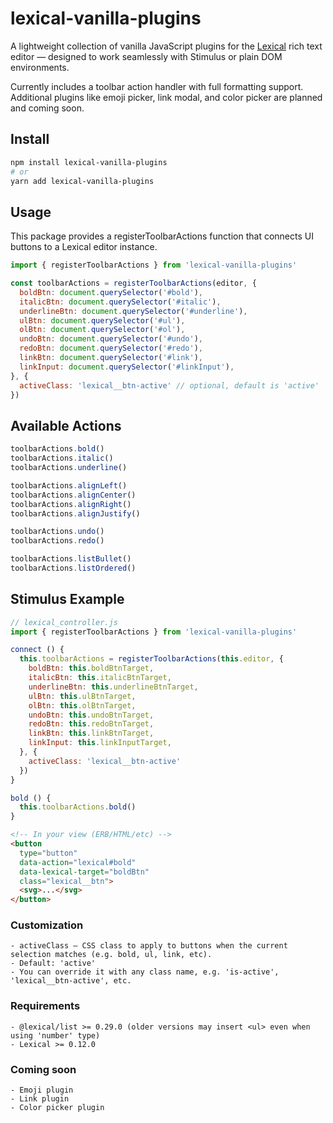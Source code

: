 # lexical-vanilla-plugins

A lightweight collection of vanilla JavaScript plugins for the [Lexical](https://lexical.dev) rich text editor — designed to work seamlessly with Stimulus or plain DOM environments.

Currently includes a toolbar action handler with full formatting support. Additional plugins like emoji picker, link modal, and color picker are planned and coming soon.

## Install

```bash
npm install lexical-vanilla-plugins
# or
yarn add lexical-vanilla-plugins
```

## Usage

This package provides a registerToolbarActions function that connects UI buttons to a Lexical editor instance.

```js
import { registerToolbarActions } from 'lexical-vanilla-plugins'

const toolbarActions = registerToolbarActions(editor, {
  boldBtn: document.querySelector('#bold'),
  italicBtn: document.querySelector('#italic'),
  underlineBtn: document.querySelector('#underline'),
  ulBtn: document.querySelector('#ul'),
  olBtn: document.querySelector('#ol'),
  undoBtn: document.querySelector('#undo'),
  redoBtn: document.querySelector('#redo'),
  linkBtn: document.querySelector('#link'),
  linkInput: document.querySelector('#linkInput'),
}, {
  activeClass: 'lexical__btn-active' // optional, default is 'active'
})
```

## Available Actions
```js
toolbarActions.bold()
toolbarActions.italic()
toolbarActions.underline()

toolbarActions.alignLeft()
toolbarActions.alignCenter()
toolbarActions.alignRight()
toolbarActions.alignJustify()

toolbarActions.undo()
toolbarActions.redo()

toolbarActions.listBullet()
toolbarActions.listOrdered()
```

## Stimulus Example
```js
// lexical_controller.js
import { registerToolbarActions } from 'lexical-vanilla-plugins'

connect () {
  this.toolbarActions = registerToolbarActions(this.editor, {
    boldBtn: this.boldBtnTarget,
    italicBtn: this.italicBtnTarget,
    underlineBtn: this.underlineBtnTarget,
    ulBtn: this.ulBtnTarget,
    olBtn: this.olBtnTarget,
    undoBtn: this.undoBtnTarget,
    redoBtn: this.redoBtnTarget,
    linkBtn: this.linkBtnTarget,
    linkInput: this.linkInputTarget,
  }, {
    activeClass: 'lexical__btn-active'
  })
}

bold () {
  this.toolbarActions.bold()
}
```

```html
<!-- In your view (ERB/HTML/etc) -->
<button
  type="button"
  data-action="lexical#bold"
  data-lexical-target="boldBtn"
  class="lexical__btn">
  <svg>...</svg>
</button>
```

### Customization
	- activeClass – CSS class to apply to buttons when the current selection matches (e.g. bold, ul, link, etc).
	- Default: 'active'
	- You can override it with any class name, e.g. 'is-active', 'lexical__btn-active', etc.

### Requirements
	- @lexical/list >= 0.29.0 (older versions may insert <ul> even when using 'number' type)
	- Lexical >= 0.12.0

### Coming soon
	- Emoji plugin
	- Link plugin
	- Color picker plugin
